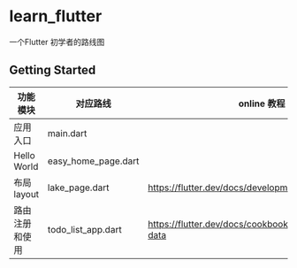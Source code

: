 # learn_flutter

一个Flutter 初学者的路线图

## Getting Started

|功能模块   |对应路线   | online 教程
|---|---|---|
|  应用入口 |main.dart   | | 
|  Hello World |easy_home_page.dart   |   | 
|  布局layout| lake_page.dart| https://flutter.dev/docs/development/ui/layout/tutorial |
|  路由注册和使用|todo_list_app.dart| https://flutter.dev/docs/cookbook/navigation/passing-data|

